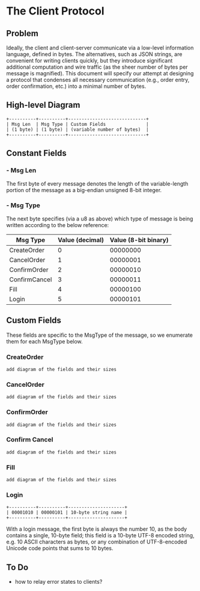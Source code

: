 # The Client Protocol

## Problem

Ideally, the client and client-server communicate via a low-level information language, defined in bytes. The alternatives, such as JSON strings, are convenient for writing clients quickly, but they introduce significant additional computation and wire traffic (as the sheer number of bytes per message is magnified). This document will specify our attempt at designing a protocol that condenses all necessary communication (e.g., order entry, order confirmation, etc.) into a minimal number of bytes.

## High-level Diagram
```
+----------+----------+-----------------------------+
| Msg Len  | Msg Type | Custom Fields               |
| (1 byte) | (1 byte) | (variable number of bytes)  |
+----------+----------+-----------------------------+
```
## Constant Fields

### - Msg Len
The first byte of every message denotes the length of the variable-length portion of the message as a big-endian unsigned 8-bit integer.

### - Msg Type
The next byte specifies (via a u8 as above) which type of message is being written according to the below reference:

| Msg Type    | Value (decimal) | Value (8-bit binary) |
| ----------- | --------------- | -------------------- |
| CreateOrder | 0 | 00000000 |
| CancelOrder | 1 | 00000001 |
| ConfirmOrder | 2 | 00000010 |
| ConfirmCancel | 3 | 00000011 |
| Fill | 4 | 00000100 |
| Login | 5 | 00000101 | 

## Custom Fields

These fields are specific to the MsgType of the message, so we enumerate them for each MsgType below.

### CreateOrder
```
add diagram of the fields and their sizes
```

### CancelOrder
```
add diagram of the fields and their sizes
```

### ConfirmOrder
```
add diagram of the fields and their sizes
```

### Confirm Cancel
```
add diagram of the fields and their sizes
```

### Fill
```
add diagram of the fields and their sizes
```

### Login
```
+----------+----------+---------------------+
| 00001010 | 00000101 | 10-byte string name |
+----------+----------+---------------------+
```
With a login message, the first byte is always the number 10, as the body contains a single, 10-byte field; this field is a 10-byte UTF-8 encoded string, e.g. 10 ASCII characters as bytes, or any combination of UTF-8-encoded Unicode code points that sums to 10 bytes. 


## To Do
- how to relay error states to clients?